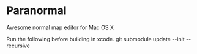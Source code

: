 Paranormal
==========

Awesome normal map editor for Mac OS X

Run the following before building in xcode. 
git submodule update --init --recursive
